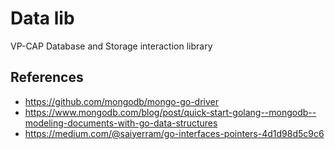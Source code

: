 # Data lib
VP-CAP Database and Storage interaction library


## References
- https://github.com/mongodb/mongo-go-driver
- https://www.mongodb.com/blog/post/quick-start-golang--mongodb--modeling-documents-with-go-data-structures
- https://medium.com/@saiyerram/go-interfaces-pointers-4d1d98d5c9c6